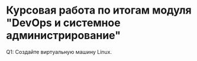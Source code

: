 # Курсовая работа по итогам модуля "DevOps и системное администрирование"

Q1: Создайте виртуальную машину Linux.